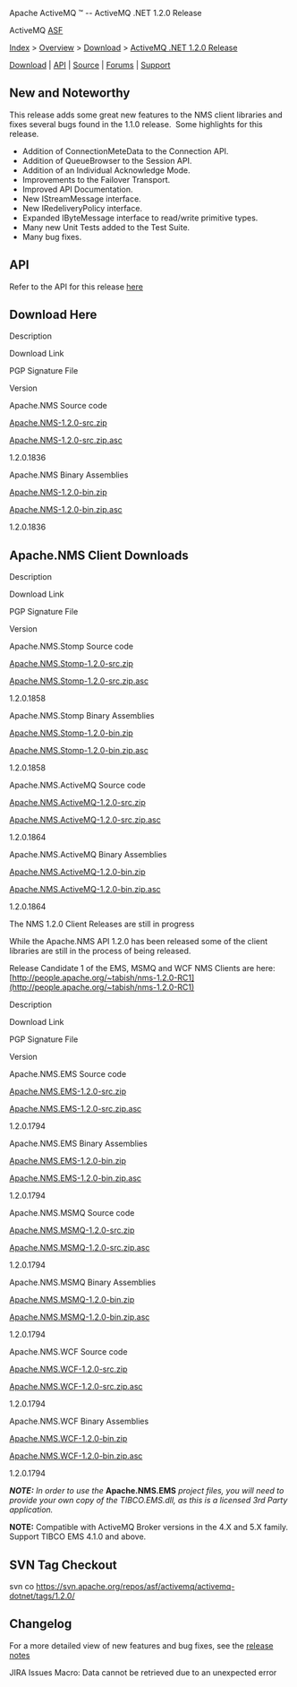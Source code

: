 Apache ActiveMQ ™ -- ActiveMQ .NET 1.2.0 Release 

ActiveMQ [ASF](http://www.apache.org)

[Index](index.html) > [Overview](overview.html) > [Download](download.html) > [ActiveMQ .NET 1.2.0 Release](activemq-net-120-release.html)

[Download](download.html) | [API](nms-api.html) | [Source](source.html) | [Forums](http://activemq.apache.org/discussion-forums.html) | [Support](http://activemq.apache.org/support.html)

New and Noteworthy
------------------

This release adds some great new features to the NMS client libraries and fixes several bugs found in the 1.1.0 release.  Some highlights for this release.

*   Addition of ConnectionMeteData to the Connection API.
*   Addition of QueueBrowser to the Session API.
*   Addition of an Individual Acknowledge Mode.
*   Improvements to the Failover Transport.
*   Improved API Documentation.
*   New IStreamMessage interface.
*   New IRedeliveryPolicy interface.
*   Expanded IByteMessage interface to read/write primitive types.
*   Many new Unit Tests added to the Test Suite.
*   Many bug fixes.

API
---

Refer to the API for this release [here](nms-api.html)

Download Here
-------------

Description

Download Link

PGP Signature File

Version

Apache.NMS Source code

[Apache.NMS-1.2.0-src.zip](http://www.apache.org/dyn/closer.cgi/activemq/apache-nms/1.2.0/Apache.NMS-1.2.0-src.zip)

[Apache.NMS-1.2.0-src.zip.asc](http://www.apache.org/dyn/closer.cgi/activemq/apache-nms/1.2.0/Apache.NMS-1.2.0-src.zip.asc)

1.2.0.1836

Apache.NMS Binary Assemblies

[Apache.NMS-1.2.0-bin.zip](http://www.apache.org/dyn/closer.cgi/activemq/apache-nms/1.2.0/Apache.NMS-1.2.0-bin.zip)

[Apache.NMS-1.2.0-bin.zip.asc](http://www.apache.org/dyn/closer.cgi/activemq/apache-nms/1.2.0/Apache.NMS-1.2.0-bin.zip.asc)

1.2.0.1836

Apache.NMS Client Downloads
---------------------------

Description

Download Link

PGP Signature File

Version

Apache.NMS.Stomp Source code

[Apache.NMS.Stomp-1.2.0-src.zip](http://www.apache.org/dyn/closer.cgi/activemq/apache-nms/1.2.0/Apache.NMS.Stomp-1.2.0-src.zip)

[Apache.NMS.Stomp-1.2.0-src.zip.asc](http://www.apache.org/dyn/closer.cgi/activemq/apache-nms/1.2.0/Apache.NMS.Stomp-1.2.0-src.zip.asc)

1.2.0.1858

Apache.NMS.Stomp Binary Assemblies

[Apache.NMS.Stomp-1.2.0-bin.zip](http://www.apache.org/dyn/closer.cgi/activemq/apache-nms/1.2.0/Apache.NMS.Stomp-1.2.0-bin.zip)

[Apache.NMS.Stomp-1.2.0-bin.zip.asc](http://www.apache.org/dyn/closer.cgi/activemq/apache-nms/1.2.0/Apache.NMS.Stomp-1.2.0-bin.zip.asc)

1.2.0.1858

Apache.NMS.ActiveMQ Source code

[Apache.NMS.ActiveMQ-1.2.0-src.zip](http://www.apache.org/dyn/closer.cgi/activemq/apache-nms/1.2.0/Apache.NMS.ActiveMQ-1.2.0-src.zip)

[Apache.NMS.ActiveMQ-1.2.0-src.zip.asc](http://www.apache.org/dyn/closer.cgi/activemq/apache-nms/1.2.0/Apache.NMS.ActiveMQ-1.2.0-src.zip.asc)

1.2.0.1864

Apache.NMS.ActiveMQ Binary Assemblies

[Apache.NMS.ActiveMQ-1.2.0-bin.zip](http://www.apache.org/dyn/closer.cgi/activemq/apache-nms/1.2.0/Apache.NMS.ActiveMQ-1.2.0-bin.zip)

[Apache.NMS.ActiveMQ-1.2.0-bin.zip.asc](http://www.apache.org/dyn/closer.cgi/activemq/apache-nms/1.2.0/Apache.NMS.ActiveMQ-1.2.0-bin.zip.asc)

1.2.0.1864

The NMS 1.2.0 Client Releases are still in progress

While the Apache.NMS API 1.2.0 has been released some of the client libraries are still in the process of being released.

Release Candidate 1 of the EMS, MSMQ and WCF NMS Clients are here:  
[http://people.apache.org/~tabish/nms-1.2.0-RC1](http://people.apache.org/~tabish/nms-1.2.0-RC1)

Description

Download Link

PGP Signature File

Version

Apache.NMS.EMS Source code

[Apache.NMS.EMS-1.2.0-src.zip](http://www.apache.org/dyn/closer.cgi/activemq/apache-nms/1.2.0/Apache.NMS.EMS-1.2.0-src.zip)

[Apache.NMS.EMS-1.2.0-src.zip.asc](http://www.apache.org/dyn/closer.cgi/activemq/apache-nms/1.2.0/Apache.NMS.EMS-1.2.0-src.zip.asc)

1.2.0.1794

Apache.NMS.EMS Binary Assemblies

[Apache.NMS.EMS-1.2.0-bin.zip](http://www.apache.org/dyn/closer.cgi/activemq/apache-nms/1.2.0/Apache.NMS.EMS-1.2.0-bin.zip)

[Apache.NMS.EMS-1.2.0-bin.zip.asc](http://www.apache.org/dyn/closer.cgi/activemq/apache-nms/1.2.0/Apache.NMS.EMS-1.2.0-bin.zip.asc)

1.2.0.1794

Apache.NMS.MSMQ Source code

[Apache.NMS.MSMQ-1.2.0-src.zip](http://www.apache.org/dyn/closer.cgi/activemq/apache-nms/1.2.0/Apache.NMS.MSMQ-1.2.0-src.zip)

[Apache.NMS.MSMQ-1.2.0-src.zip.asc](http://www.apache.org/dyn/closer.cgi/activemq/apache-nms/1.2.0/Apache.NMS.MSMQ-1.2.0-src.zip.asc)

1.2.0.1794

Apache.NMS.MSMQ Binary Assemblies

[Apache.NMS.MSMQ-1.2.0-bin.zip](http://www.apache.org/dyn/closer.cgi/activemq/apache-nms/1.2.0/Apache.NMS.MSMQ-1.2.0-bin.zip)

[Apache.NMS.MSMQ-1.2.0-bin.zip.asc](http://www.apache.org/dyn/closer.cgi/activemq/apache-nms/1.2.0/Apache.NMS.MSMQ-1.2.0-bin.zip.asc)

1.2.0.1794

Apache.NMS.WCF Source code

[Apache.NMS.WCF-1.2.0-src.zip](http://www.apache.org/dyn/closer.cgi/activemq/apache-nms/1.2.0/Apache.NMS.WCF-1.2.0-src.zip)

[Apache.NMS.WCF-1.2.0-src.zip.asc](http://www.apache.org/dyn/closer.cgi/activemq/apache-nms/1.2.0/Apache.NMS.WCF-1.2.0-src.zip.asc)

1.2.0.1794

Apache.NMS.WCF Binary Assemblies

[Apache.NMS.WCF-1.2.0-bin.zip](http://www.apache.org/dyn/closer.cgi/activemq/apache-nms/1.2.0/Apache.NMS.WCF-1.2.0-bin.zip)

[Apache.NMS.WCF-1.2.0-bin.zip.asc](http://www.apache.org/dyn/closer.cgi/activemq/apache-nms/1.2.0/Apache.NMS.WCF-1.2.0-bin.zip.asc)

1.2.0.1794

**_NOTE:_** _In order to use the_ **Apache.NMS.EMS** _project files, you will need to provide your own copy of the TIBCO.EMS.dll, as this is a licensed 3rd Party application._

  

**NOTE:** Compatible with ActiveMQ Broker versions in the 4.X and 5.X family. Support TIBCO EMS 4.1.0 and above.

SVN Tag Checkout
----------------

svn co https://svn.apache.org/repos/asf/activemq/activemq-dotnet/tags/1.2.0/

Changelog
---------

For a more detailed view of new features and bug fixes, see the [release notes](https://issues.apache.org/activemq/secure/ReleaseNote.jspa?projectId=11010&styleName=Html&version=11815)  

JIRA Issues Macro: Data cannot be retrieved due to an unexpected error

 


